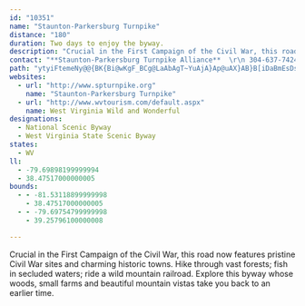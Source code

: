 ```yaml
---
id: "10351"
name: "Staunton-Parkersburg Turnpike"
distance: "180"
duration: Two days to enjoy the byway.
description: "Crucial in the First Campaign of the Civil War, this road now features pristine Civil War sites and charming historic towns. Hike through vast forests; fish in secluded waters; ride a wild mountain railroad. Explore this byway whose woods, small farms and beautiful mountain vistas take you back to an earlier time."
contact: "**Staunton-Parkersburg Turnpike Alliance**  \r\n 304-637-7424  \r\n [Send E-mail](mailto:info@spturnpike.org )  \r\n\r\n"
path: "ytyiFtemeNy@@{BK{Bi@wKgF_BCg@LaAbAgT~YuAjA}Ap@uAX}AB}B[iDaBmEsDs@qA[yBn@sDHmBIs@Yy@m@kAu@a@e@KsAAsAt@wExIi@j@k@RcAEeAy@}EkEcAo@o@Em@Ne@h@ShALvAzA~ELfAIfCmBjGyB~RiAjFeM|TeA`AaIfFiBVe`@y@mBJ}Cf@yFfBgD|BmCzBsEbG{LhVqF`JwHjJ}GhGmFjD{FxCgHrCoD~@sDr@qEl@{Gj@sFFwHYsFq@sgAqQsBIwA\\uAl@kaArq@{FzEkA~B_AnEg@jFLlEdx@xlCli@foA|@x@iFrBcCrAc@r@]dAgHv|@[xA}Sbt@yEhWiJvV[rAKtBWnWv@lGThLR|Fh@fFTnA`Kje@XpBH|BGpEr@r^[dC_@x@w@~@cCfBsUvNgDt@cF_@eCq@yAJ}EhBgBAiA]gIaE_Bi@m@Ky@D_ARmAf@_B~ByCtRcCtM_AfGc@lBeAxBaBzAuCv@sAFaEg@iAT{@j@}@|Ak@|Ew@xBe@n@iAf@cAFsAM{O{FwDs@m[yBiDKgBXeOhIeAVmACsEcCcAQyAAiARgF`BwBzC_@Jo@SsAaBi@WeB?i@f@k@hASlAIfDSf@WRc@DYM{HiGk@]i@Mg@CiDb@gGfAkBdA}AxAs@rAYfAU~H_@tAe@j@{DdB_B^m@Q{A_Aw@SaAFmCxA}BVmA^iHxEgCtBk@x@s@rA}I`^gCjH{^di@sCrDiCxBuMzH{IrEmGnDsCpB}Ap@uBL{Br@}Dr@eBJyAy@yBaCwF}EcDuAgDe@mDXgI~CmVjUcFfGmAdDa@fCSpBMnGQrDm@~GAfAFtBP~@^bAh@z@`^lg@x@|AhAtCr@~CjAfIT|Hl@dMBzDYlDqAjD{ArByRxQaDxDyAvCkAhDgAlF[bDyBbe@SlG?jChAnj@DxDE~Ae@xDwFdScBbCcAr@iAn@iCh@yN^eCKwBk@kPsHyA_Ao@{@aHkRiBeEaA_AkAYmBMiBt@qEpD{At@}@BsA_@{N{KmAMeAT}@|@sLbPg@^{A^cAQ_@Qy@u@c@q@iBiH_A_A}@Q[@w@b@yQnQaAl@s@JY?k@Yc@w@Mg@AsAN_DIgAUe@_@Yy@Ec@JeAzAwCrFm@jB[lBEfADrGE~@c@pA[ZiA\\y@KeDeAaCSw@d@Of@Ex@Tt@~@h@pJfCrOlDtA|@|@zAd@zBLjATxFErAYrB{DxIeBzCsBrBqNlGwE~BcClBuL|N{o@ny@u@zAm@jBs@zCgFrh@kApF_Sbv@cB`HyAhEaA~AaAjAqApAqAx@aEnAoBNkHFwg@PeCLcRzCg{AnXyKfAsAJiAK}Bk@aEoBeCyAaFqFoBaBcNaJqB_BmBeAwASoEMwFe@}GMi@KuHeEgLmFaMmG{Aa@cGG_BOoBa@eIyHmBuA}JmEeKaFaHcAqNoDgHsE_B}@wDyAiCuA}AmBiAsB_ByG]e@{@g@cKyBcEeBiDkBaFwA_Bw@yDeD}CgByAaB}AqA_G{C}CkCcAmAu@wAgBcFi@y@s@_@_Fe@qCsBiFkAo@a@cAkAcGsEoFsFoEoIaDgEeBsCsE{Is@kBiAuKOsC?{CIwAe@yDI_CC}KNiQUaIBsBn@{EH}AC_EU}EEk@aEgGoAeD_AgBs@s@mB_AiBm@yFsCkHaKcBqBk@gAaBkFsBqEiBeB{Aw@cC{Ew@eCe@{@gAw@kDaAs@w@_@gAOaAYwHoAcCmCyCs@q@sA[_A@}Dp@{@DgAY}DeDgIsDoAy@sCmCuF}CmKoB_A]oAgAq@gAyF{LyByDe`@{o@_KwQaNiTyCgE}EeFuDuD_DkCgE_DmLcMy@q@}CaA}BSeOeDoBQgFM}Eg@sBy@oA_AsBeA}A_@gCK{@YcDUoKFq@G}@e@aK{GsB_@oAF}Aj@cErBqCnBaAbAgCnBeARgAD_G[cCFaGjAkOzBiMuGsEmCcVwXyAyAiAyAsAaCmDqAmUuDoA_@cFcCuLaIgEcCySgOsBgBgBqCkA~@cAPmHs@gFw@cGBsSeFgEeBsBD_Dv@s@KcAm@sCqDiAgAeJyEsD{DkA}@wFuCiCmBkAW{DYmDmB{Cq@cJ{A}@_AQe@YaB_@mDcAkDyAaDgAgAuA]mXgCSmBiCXcDKm`BoOmDSwEReLrAyRpCiCFyAK]UsA_@eBiAoBoBiByCw@m@cEwAgFmAyCmAiCQsAl@_e@rf@mGfGkArBUp@O~@ElCRrBTlBfDzPdDnIXpACz@g@pAgBrAu@XwCd@i@XuCfDgBxDk@fFy@hPa@xCg@xBmCnHsEdI{A~Cg@tAqEfQo@hB_J|]k@zDOlE@pEvAbUt@`J|@bIz@vEjDtKbH|MxMpT~@~D^rDd@~G\\hKWdCiA`E_CdDsArAsHrC{JlCe@^m@z@{@~CCdCHfBjAlI?rEe@lEKTW\\_@RsAJrBff@b@xEhFb[R`CLtC@jF_@xF[`Cy@rDyAdE{Wnn@sB`GeAhFy@xFcAfKuBhQ}ArHgCfG}IbPtRzSbAr@|Bx@zIrAn@f@Pp@qAhOWxDAlAJ~AX~Al@`BzAxBpC~BnRzQjKbKlDxD~AxBlDxF|LbTlAnCdArDv@jDt@hFh@jHbBlc@|@zPn@bFhBjGjMpVTx@rFtGbCvBbDrBfBx@|DjAhSzD`E~AtBrA|AlAhBpB`JhNlDlDxBxApGlCjK`FrG~D`[vWvDlCfFfExF`IbAvBrBnFbEhRr@zBjCjDzElClBxBdAlCd@pBHx@XzNOzCcAxFkAnDgBpC[TcA\\yQlDe@Rs@r@e@|@Sl@OzA@p@NrAL`@dJxPtBlENr@Hr@BlBG~@[xAgF`KiAjBsFzGaAt@qKvDkA`AwC`N_DnIiBrKm@tAi@x@cAz@y@XmJrAgA^g@ZqCrCYf@Qp@Iv@NtAfDxJd@rBTfB?~BeAnJCjBLt@pBjHL`GJr@fCfJhFbXFxAInIm@pDo@zAoAdB}@l@cH`DcBb@}TtAgZtJcAj@q@lASp@gCbR[lCYrK_@hCY|@eArB}AxAsFzEsB~AcBX_BF_J{C_Dq@_HPg@Rw@|AKfADrCXlGDfC[pAcBrEgDpH_BvCo@xBYxC@bBLpAt@dC`CtDdBxBbRbNbAhAt@rA|HjShAdCdIfMt@lCRbEXnTCj@e@jBS`@eA~@oLdGu@f@s@fAwA~DaAdByAtAsAp@}Bp@gCFyAQq@SwDmBoA_@cA@sAx@k@bASxAHzISxASf@o@bAsAl@cW`E_A?i@Ke@[kFqF{A_Ao@MgBMaNDaDLcAj@oFlEyBfAaEdAo@f@e@r@a@vAoApPk@vDwA`DyAdBoAz@sDpBmBl@_BJkHOa@BaAXeBdBqJ`MiAz@sAd@wL`Ai@RcAv@uNhRiBzDiO~j@]r@eBjCeShUqAlCe@tBKxACzCDx@lB`LNpBBdBOlCS`AiAlDsAjB}UtUsA~AsEnHiClFi@`BUjDd@fFBdACx@YfB[~@mAdBw\\`YsB^cBSwAm@{DqCm@Yo@EyAHsAr@u@jA}@tCo@dDy@fCo@dAaEhFoAvBoAlFiCnUMnC?p@LlAnCfLHr@?fCMdBWrAuIzQoAbBo@h@}Bt@yMdBeAb@gA`Ag@z@q@|BGdA@zDHjUIjEcArIe@nBqNp`@o@lAm@l@qDvBq@r@_@d@Yt@YvAu@zNgD|VaE~NKdBb@nST|Nz@bAlBx@lALd@dGx@dPpDfONx@MdAUl@iAv@gEtAiBdAuAvAmAvB}AlFoDrNoJzi@q@xBcBlCiAjAsMtJ_B~AiB~BcCxFo@zBo@lDWpCKzB?rFnAtO\\zFNfGMzGe@lI}@rGqNtl@}@xGU~CKfGTjIr@~G?~@MrCUxA_@lAeApBaF`Fu@~@mB~C}D`JiA|De@rCc@jFM`EBxDD`Al@xFjAnJ\\pBRfDp@`MAfBmAlE}BjGsGvR|@l@cAlDm@pC_@fDElBBrD`@bH\\lKCnIYxJR`GrCv]r@rHd@fBx@tBbElHvAbDp@vCbDxTRxBJhGEzMDfMRxD^lDxA|HfBrFp@`BlBrDbDpEfDdD|EtCfC`AhIjCrDdBvFfEfDlDtN~SxB~D~@~Bl@xBn@xC\\nCNjBFxCEnE_@dFy@fEoAdEuQzc@cBpFsAzHi@fGEzFHdDjA|TDxAAfBc@lD_@|AiBtDsAxAsB}AiBtAaLzKy@bBY~AEdANxBhAlHDxDUfA}BrDoAx@wAZmENuAl@o@x@}@rB_@j@}CzCsCtFyElGuJfRsBtEaHnTe@zCS|EGnGYvB{GbNyExHaDbEo@d@iBp@yQtGcG`Cc@d@sAzB|@b@xBRvJSn@FbExAjDdBiQ~e@]dCQ|L@xCK~AY`Be@xA_@x@i@j@oAr@}Al@yB^mDAcCFo@J}ClByBfCcAjC_CrIy@`Bw@xAeArAyCtCsCfDsCpEsClGw@xBuAfFaAfFyA`LkAbFwBvEiIzMiAlCm@xC[~BM|DHhCt@`IvDdSNrCOxBi@`Ck@lAs@~@kEvDyArB_@lA_@rBe@hIiArCcAdBuBlEnGlGiD~GcGbHmD|D}FnFmBtAmCpAoC`CgGdIcBzCe@pBkBlFiCfGqIjTUx@UdBc@`Fc@zIBfTHlDNr@X~@`HtI~AlCn@`BlA~HdAnKXzE?vA_@lGcB`HMxFFrBhBnGX~BGl@u@xD?`@\\|CI~@Yx@gB`DeCdGOt@DxCm@xEk@jQCbE^pMKxJElAmBbOE|@dAhJ|@~Bj@rC~@zHlBrGAfAmAtLm@fHKnS[jC}AzIu@zAuDlG_D`Hm@fBQhA_@|Fi@`Q?|LPjC\\rAZp@|DzFxAdDfAnEhBzIHrC]tJQ~AWj@yQhSsF`Kc@f@qAbA]b@c@|AYtBGvAc@|SJrAfEhWn@tJL~CEtKn@tH?vA_@nKOjAY~@}@hBsD~FqEfEq@vAgBbGo@xAaK`M_AdBsAtDu@~BMx@o@fLBnHVtF`@jDn@pDp@xApF`Jx@bAb@XdL~F~CtDnKdOtNrZxApClJtMnAzAxBxAtDx@nADzIg@xAFvF`CtDpDbBfAzI~Cx@JxAK`LmD|@Ej@PbAz@d@~@bNhZ^lANpA?~@IvBoArHiDlJc@xBYpCKbDJvAXdBbAnCnCdEfDnDZbAHh@HvA?nE_BlJWdBInBG~LJ`GUxCw@tCaAhCqArCo@l@o@T{@EgCo@y@EcA`@[j@mBjFk@`AqHhIs@dAyCrI_@nASbBUvI?dCZpB|BtINfAB|A?lBGr@k@fCsArDO~ABz@TvArClHdCzHx@fDxArDX`BA|BWxAoCtIe@xBIlA@rA`@rDTdA|EzLvGzL~@r@x@Dr@MhCeA~@En@FfAb@xGvD|D|ClB`Cn@|Ah@zBh@rEZ`B\\~@bBrCvDxFhClCxCzAvCj@dDVfAh@t@|@h@jAdCvHzApD~BzEn@j@h@X|Bj@x@h@P\\VlAzAfMb@dArAzBnAfA|DxBrAVlBDnA`@j@d@|BjDh@bBrArVX`BXz@n@bArClCbArAfK~T^dARhCSlDSl@e@r@iCfBs@x@O|@?~@bAnDbEnGnAvD^zBv@xNJn@d@vAfAnAx@^hHbBBxEEt@c@jA[Xc@TiL|Ek@l@OXSz@kA`M{GlRuA~BaEtEuApAgBfAsExB}E`Em@r@y@`BeA~F_@jA}@xA_DtDcCvEe@nA}@jEe@rCcAbPDdAT`Br@`BnAvApAf@rGlBfCvAdCdC|@fB`AxDXbCBjB]fROrB_EvOcDrI}AfFu@`D_BfJc@tKo@tG]bCeArBuI|EmBpBa@|@O|AJdANh@tFhJ^`A?VGl@a@d@gAPyBOkM~c@ObABzEC`Am@jDe@z@u@h@gAXq@FcDQa@DeDhBwG|BwDrBeAjByBfGi@~@{CfE{CzCsCpE}A~AgAl@uElBgE~BmDdDe@n@cC|EOr@IrB_@hNDp@Jr@p@lAxBlBX`@JXCd@KVc@PiC]}@ViDnFeCrCc@jAcAnES\\QRwBr@u@j@iAfBIj@Rn@bBv@^p@@lCv@|Kd@bC~BvIV~AJrCU~KXnJg@zJFlBJd@Zt@dEpF^t@nFfLl@pBBrAIxAc@lAy@z@}@v@oAp@iCzB_ArA}C`G_AjAiAp@gGlAyA~@sF`KuGvHc@jA[`COdCHxArAfKPdFIbLQrFYzDe@dByAfCaFzEaFzGwFxDyDjBgJrI}AxByC`Jy@fD]~Cu@`M[zBw@fB_FxFs@~A_AzDCvB\\zHAtCG|@SR[EISW_DWeAg@s@eAk@_AJo@d@}@jB]zAKdABlIM`F[zEy@dDIfANdAhB`Dd@|A\\tC@rAQfFDx@XjAhAfBB^Id@_@LwC_@i@Jo@p@u@xBO`AC~@b@tMD`@tAjEr@rArAfAbEpBx@l@rBdCx@~ApGjQ|DxG|FzLnB|FhAvDbBnHXlBCjBUdBoCnFy@`Cm@lHk@pCMLk@?Ie@TmDKmAi@{@}@QcD^mB~@cBxB{@nBCdAN`Ar@pBb@dBd@xCNnBB~BY~CmBrEKzAJbB~LdZrC|Kn@bBrAtAnD~AbCrApBpBjBtCxMvUXhAPrBUpFRdC`@~AzBrFdAdB`LhJn@jARlACtRQfAYx@cBdC_@r@U`AM~@KrJHfB^dCrBxGZbCBvAi@rEgAbHiAzFKjCr@xG|DhN^pBNtBElINfLCtAc@~ByBlEUpBDfBXzAN\\|ClFxAdDbAhEXfDDvAEzCy@p\\IfAiBxOOfFJfDJlAjCtRJxBAtAI|AqEj[iC`L}DzNU`Bo@zSCtBNfD|@fMQxBQ`AsNnXsDhL{AvDsDpXStFDlGvBtS`AlENrA[hIBvBh@xDTt@nAvCTtAF`IYxDq@rCoBtEc@vAUdAUrCUjAwDtMiArCcDvEy@jBO`AOdBHrFc@vBc@l@u@n@kMjI_@r@S`AEhAD|@hAvDbA~AnE`FvExHv@zAFjAKx@e@n@yBpBSf@@\\PTZHbEmBv@C^L^d@Px@BrEErAYx@o@v@qHtH}@f@sBn@{@f@_AxB_@lBP~DIrCB`CNdEx@lEOrBiAlDc@`CIjAB`DEd@cBxD]fA[dCUx@aCfBq@~@mArB_@^wAz@u@dAId@IfEWjCYrAy@rAcCnCm@jAQl@s@dEs@fCe@|@g@Z}FRoA^UVc@r@oAnEYh@aKhQ]xAExA|@xDT`CEx@Od@g@t@oCbBUXWZqBdF}@fAeBvA}@RyBs@mCn@eA~@s@jBY^URwBp@YTq@jAm@|AB|AZvBHlAIj@Of@}@|@aBlAkGfCi@f@c@hAOfAF~@dAlBb@zA?jFn@~C?hBY~BoArDc@rBoAnMcBxHy@`IErCzBnW`C|RNfB?vBS`C[fAo@xAiIzIw@rAq@jCKtA?~@NdCXxA~@tBrApB|ExD^P~AT|BE^NXL^d@Hh@?b@Oj@m@z@k@^wDjAoBz@cA~@o@dA_AlCcB`Hi@jDUnD?jATbJxBtUl@jFhAzFtC`HpClFJRBp@Sf@gIbLe@xAc@xGOpA_@X_@CgBuAcAQ{@Xo@~@Mf@KbBJbBfCxGtApHh@hFBxASrA_AdAy@Zi@HiAIqGmBsBHeBIUBq@d@_AnAe@~@mClImB`FoF`Ks@lB_@~A}DhVwAlEeAlCo@~@c@^yCzAi@r@Uh@_B`GwAhJKfC^rBrB|FbCbKtAzEvAbDhAzAjBvAlB`AvFfBnAdAbFfFv@dAdBtElDxEbBxCJp@?f@Or@a@r@YL_Lv@kAd@mFlGgDfEw@xAkEbKY~A?jCD`@h@|@xOhIdF`D^\\\\r@DjAIl@Ud@YTs@PeNXuBl@}BpBkAfBs@dCIf@IvBb@nFXfBp@`DfA|CnBtCn@pAlBnLlA~DhBxClD|D~BvBfErCx@~@x@~An@fCtCpOlA`LlAzGXrEIjCcDv[DfBRdArBfETp@NzAOzBOt@i@`AoA`AkKdDcAx@o@~@Yx@IZK|A@lAHp@Tx@^r@v@z@lH|G|@hAZdARlA?jCWrA_@~@aAxAaAt@aA^eLpBgB`@_EvAw@p@e@t@[jAwCp^o@hDcAdCmBlCsAjAgL`G_ElCuCpCyFhGyAxBeAxB}@rCm@nCyCrYYtAo@lBiA~B_Ux\\o@rA_@pBCtBBv@^~Ah@lAz@dAr@^vGnCx@|@h@x@Nl@XlBCdBUzAs@hBiAbAa`@rPi@^_A`Ay@vAg@fAY~@a@rDYfHYlCu@nDsBlFmCrFyU~g@Yp@s@bD_B`LIjBH~D~@bNX`P?~@Ox@Md@i@fAa@d@cAn@sAP{K{@eA?}CXep@hLiCr@sBdAsA~@cC`CkLtQsCtDwAnAoC`BoNlGuLzDeAl@iAx@mBdCkAjDi@nECrB~Bzh@VvCNl@r@xBdApB|BzBhClBdCxArLfFj@b@v@`Ah@~AVxAFxBmAvPe@zBg@vAeAxBe@r@eY~Y_C~C}CjG}GjP_AxCmAzEyDbYiBfKsLle@i@fBkBvEkJ|P_AlC_@~AYjCEnH}BbTYdEE|CFjBx@`LVrAd@dBlAtB|FpGvD~Bp@l@Xl@LdASxAYf@e@^mCx@}BrAyErEqA~Bg@zBOvB?rAZrGCfCOfAy@jB_@^kAf@qADyEMcA@uAPsBz@cBxAu@dAq@vA_@bAa@xBSjCBrBNtBN~@x@jCfH|NrEfIlExFvFlFxExDzI`FhA~@nArBb@jAX`BNxDOrBcEnRy@nFObCmDtoAErEDzBTdC^rBlAdDlCbFdAvDb@zBvFxf@DnCe@~CSr@gAjBoGlF}AxByAnCyAjEaM~e@}AtEuAxCwCtEyMxOuCzE}AnE_AvEe@bGgAhRe@jCo@~A}@tAyAnAgDlAkBlAcC~CqItMsB`BmB~@sBd@cVrCmD^_A?mASuAy@y@qAyBuE_AiAmAm@cBSoALoB|@iA`BwAzD_AjB_AdAmB`AmAR_B?uSmCmCSqJsA_Ae@g@e@cAaBa@mBEqADsFOaBi@oBw@kAkA_Ac@QyAMo@?eAR}A|@sUjUcAj@_ATsABiAWo@_@mAoAk@wAcBiGw@oBeCaFwByCqAuA{CmCmCeB_EgBmEeAmD_@iCG_Pf@oBLsBj@iAj@mDfCiAxAcAfCe@dCi@nGH`DNhBrCdUDjACjAOhAu@rBwDpGiBlDeAlDm@zEElDJdDhA|KXjERzGHfHCrBIzBUrCmEbc@s@nFe@vA_AzAy@v@{CnBiBlBm[bd@mAnBoAjDe@lBe@lDSfD?~CRzCtAxKRtCJjECxFWlEm@zEs@rDaAnDmAjDwWvr@}GrOoIvQuBdEwBlCyBrBcCpAyBt@mEh@qr@zEqEt@sFxAeFdBkDlBwGfFgPzO_AxAsGlGgFdDqXvNoDxBsNxKiBfAsHrG}AnBoDpGyAzB}AvAmD`CiAlAuAdCsBxGm@zAcAdBkAxAgDnCsC|AsFlDmD`D"
websites:
  - url: "http://www.spturnpike.org"
    name: "Staunton-Parkersburg Turnpike"
  - url: "http://www.wvtourism.com/default.aspx"
    name: West Virginia Wild and Wonderful
designations:
  - National Scenic Byway
  - West Virginia State Scenic Byway
states:
  - WV
ll:
  - -79.69898199999994
  - 38.47517000000005
bounds:
  - - -81.53118899999998
    - 38.47517000000005
  - - -79.69754799999998
    - 39.25796100000008

---
```


Crucial in the First Campaign of the Civil War, this road now features pristine Civil War sites and charming historic towns. Hike through vast forests; fish in secluded waters; ride a wild mountain railroad. Explore this byway whose woods, small farms and beautiful mountain vistas take you back to an earlier time.

